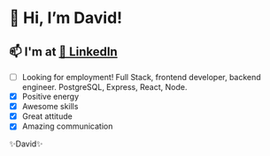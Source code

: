 # 👋 Hi, I’m David!

## 📫 I'm at [🎯 LinkedIn](https://linkedin.com/in/drchaney/)

- [ ] Looking for employment!  Full Stack, frontend developer, backend engineer.  PostgreSQL, Express, React, Node.
- [x] Positive energy
- [x] Awesome skills
- [x] Great attitude
- [x] Amazing communication

✨David✨

